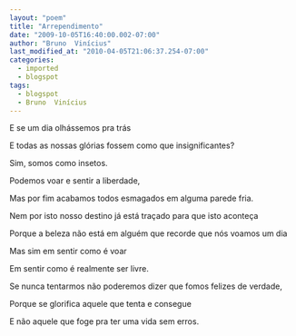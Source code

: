 ```yaml
---
layout: "poem"
title: "Arrependimento"
date: "2009-10-05T16:40:00.002-07:00"
author: "Bruno  Vinícius"
last_modified_at: "2010-04-05T21:06:37.254-07:00"
categories:
  - imported
  - blogspot
tags:
  - blogspot
  - Bruno  Vinícius
---
```


E se um dia olhássemos pra trás

E todas as nossas glórias fossem como que insignificantes?

Sim, somos como insetos.

Podemos voar e sentir a liberdade,

Mas por fim acabamos todos esmagados em alguma parede fria.

Nem por isto nosso destino já está traçado para que isto aconteça

Porque a beleza não está em alguém que recorde que nós voamos um dia

Mas sim em sentir como é voar

Em sentir como é realmente ser livre.

Se nunca tentarmos não poderemos dizer que fomos felizes de verdade,

Porque se glorifica aquele que tenta e consegue

E não aquele que foge pra ter uma vida sem erros.